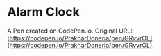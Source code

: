 # Alarm Clock

A Pen created on CodePen.io. Original URL: [https://codepen.io/PrakharDoneria/pen/GRvvrOL](https://codepen.io/PrakharDoneria/pen/GRvvrOL).


